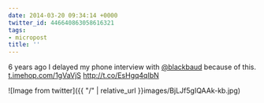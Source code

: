 ```yaml
---
date: 2014-03-20 09:34:14 +0000
twitter_id: 446640863058616321
tags:
- micropost
title: ''
---
```


6 years ago I delayed my phone interview with [@blackbaud](https://twitter.com/blackbaud) because of this. [t.imehop.com/1gVaVjS](http://t.imehop.com/1gVaVjS) http://t.co/EsHgq4qIbN

![Image from twitter]({{ "/" | relative_url  }}images/BjLJf5gIQAAk-kb.jpg)
